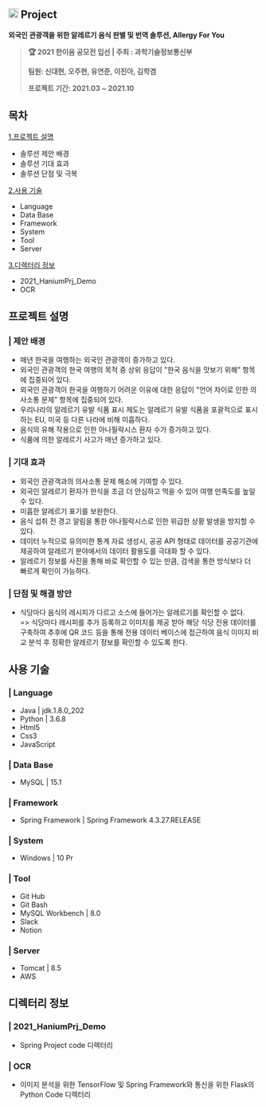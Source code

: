 ## <img width=20px src=https://user-images.githubusercontent.com/42789819/115147514-42221300-a096-11eb-9526-a68b8094f79c.png>  Project
**외국인 관광객을 위한 알레르기 음식 판별 및 번역 솔루션, Allergy For You**
> **🏆  2021 한이음 공모전 입선 | 주최 : 과학기술정보통신부**
> 
> **팀원: 신대현, 오주현, 유연준, 이진아, 김학겸**  
> 
> **프로젝트 기간: 2021.03 ~ 2021.10**  
## 목차
[1.프로젝트 설명](#프로젝트-설명)
* 솔루션 제안 배경
* 솔루션 기대 효과
* 솔루션 단점 및 극복
  
[2.사용 기술](#솔루션에-사용된-기술-및-버전)
*  Language
*  Data Base
*  Framework
*  System
*  Tool
*  Server
  
[3.디렉터리 정보](#디렉터리-정보)
* 2021_HaniumPrj_Demo
* OCR<br>
  

## 프로젝트 설명
### | 제안 배경
* 매년 한국을 여행하는 외국인 관광객이 증가하고 있다.
* 외국인 관광객의 한국 여행의 목적 중 상위 응답이 "한국 음식을 맛보기 위해" 항목에 집중되어 있다.
* 외국인 관광객이 한국을 여행하기 어려운 이유에 대한 응답이 "언어 차이로 인한 의사소통 문제" 항목에 집중되어 있다.
* 우리나라의 알레르기 유발 식품 표시 제도는 알레르기 유발 식품을 포괄적으로 표시하는 EU, 미국 등 다른 나라에 비해 미흡하다.
* 음식의 유해 작용으로 인한 아나필락시스 환자 수가 증가하고 있다.
* 식품에 의한 알레르기 사고가 매년 증가하고 있다.
### | 기대 효과
* 외국인 관광객과의 의사소통 문제 해소에 기여할 수 있다.
* 외국인 알레르기 환자가 한식을 조금 더 안심하고 먹을 수 있어 여행 만족도를 높일 수 있다.
* 미흡한 알레르기 표기를 보완한다.
* 음식 섭취 전 경고 알림을 통한 아나필락시스로 인한 위급한 상황 발생을 방지할 수 있다.
* 데이터 누적으로 유의미한 통계 자료 생성시, 공공 API 형태로 데이터를 공공기관에 제공하여 알레르기 분야에서의 데이터 활용도를 극대화 할 수 있다.
* 알레르기 정보를 사진을 통해 바로 확인할 수 있는 만큼, 검색을 통한 방식보다 더 빠르게 확인이 가능하다.
### | 단점 및 해결 방안
* 식당마다 음식의 레시피가 다르고 소스에 들어가는 알레르기를 확인할 수 없다. 
<br>=> 식당마다 레시피를 추가 등록하고 이미지를 제공 받아 해당 식당 전용 데이터를 구축하여 추후에 QR 코드 등을 통해 전용 데이터 베이스에 접근하여 음식 이미지 비교 분석 후 정확한 알레르기 정보를 확인할 수 있도록 한다.

## 사용 기술
### | Language 
* Java | jdk.1.8.0_202
* Python | 3.6.8
* Html5
* Css3
* JavaScript
### | Data Base
* MySQL | 15.1
### | Framework
* Spring Framework | Spring Framework 4.3.27.RELEASE
### | System
* Windows | 10 Pr
### | Tool
* Git Hub
* Git Bash
* MySQL Workbench | 8.0
* Slack
* Notion
### | Server
* Tomcat | 8.5
* AWS
## 디렉터리 정보
### | 2021_HaniumPrj_Demo
* Spring Project code 디렉터리
### | OCR
* 이미지 분석을 위한 TensorFlow 및 Spring Framework와 통신을 위한 Flask의 Python Code 디렉터리
